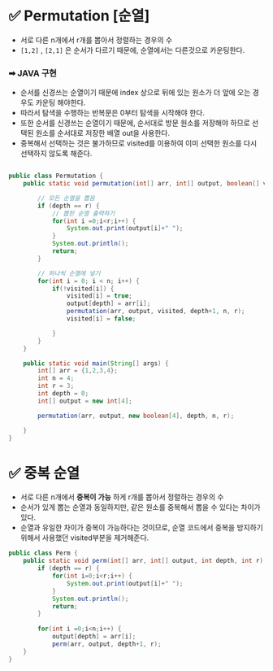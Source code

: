 # ✅ Permutation [순열]

- 서로 다른 n개에서 r개를 뽑아서 정렬하는 경우의 수 
- `[1,2]` , `[2,1]` 은 순서가 다르기 때문에, 순열에서는 다른것으로 카운팅한다.

### ➡ JAVA 구현
- 순서를 신경쓰는 순열이기 때문에 index 상으로 뒤에 있는 원소가 더 앞에 오는 경우도 카운팅 해야한다. 
- 따라서 탐색을 수행하는 반복문은 0부터 탐색을 시작해야 한다. 
- 또한 순서를 신경쓰는 순열이기 때문에, 순서대로 방문 원소를 저장해야 하므로 선택된 원소를 순서대로 저장한 배열 out을 사용한다. 
- 중복해서 선택하는 것은 불가하므로 visited를 이용하여 이미 선택한 원소를 다시 선택하지 않도록 해준다. 
```java

public class Permutation {
    public static void permutation(int[] arr, int[] output, boolean[] visited, int depth, int n, int r) { // n개의 수에서 r개뽑기

        // 모든 순열을 뽑음
        if (depth == r) {
            // 뽑힌 순열 출력하기
            for(int i =0;i<r;i++) {
                System.out.print(output[i]+" ");
            }
            System.out.println();
            return;
        }

        // 하나씩 순열에 넣기
        for(int i = 0; i < n; i++) {
            if(!visited[i]) {
                visited[i] = true;
                output[depth] = arr[i];
                permutation(arr, output, visited, depth+1, n, r);
                visited[i] = false;

            }
        }
    }

    public static void main(String[] args) {
        int[] arr = {1,2,3,4};
        int n = 4;
        int r = 3;
        int depth = 0;
        int[] output = new int[4];

        permutation(arr, output, new boolean[4], depth, n, r);

    }
}
```

# ✅ 중복 순열
- 서로 다른 n개에서 **중복이 가능** 하게 r개를 뽑아서 정렬하는 경우의 수 
- 순서가 있게 뽑는 순열과 동일하지만, 같은 원소를 중복해서 뽑을 수 있다는 차이가 있다. 
- 순열과 유일한 차이가 중복이 가능하다는 것이므로, 순열 코드에서 중복을 방지하기 위해서 사용했던 visited부분을 제거해준다. 
```java
public class Perm {
    public static void perm(int[] arr, int[] output, int depth, int r) {
        if (depth == r) {
            for(int i=0;i<r;i++) {
                System.out.print(output[i]+" ");
            }
            System.out.println();
            return;
        }
        
        for(int i =0;i<n;i++) {
            output[depth] = arr[i];
            perm(arr, output, depth+1, r);
    }
}
```
